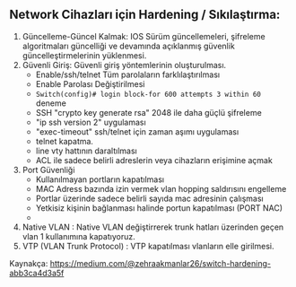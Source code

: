 ## Network Cihazları için Hardening / Sıkılaştırma:
1. Güncelleme-Güncel Kalmak: IOS Sürüm güncellemeleri, şifreleme algoritmaları güncelliği ve devamında açıklanmış güvenlik güncelleştirmelerinin yüklenmesi.
2. Güvenli Giriş: Güvenli giriş yöntemlerinin oluşturulması.
    - Enable/ssh/telnet Tüm parolaların farklılaştırılması
    - Enable Parolası Değiştirilmesi
    - `Switch(config)# login block-for 600 attempts 3 within 60` deneme
    - SSH "crypto key generate rsa" 2048 ile daha güçlü şifreleme
    - "ip ssh version 2" uygulaması
    - "exec-timeout" ssh/telnet için zaman aşımı uygulaması
    - telnet kapatma.
    - line vty hattının daraltılması
    - ACL ile sadece belirli adreslerin veya cihazların erişimine açmak
3. Port Güvenliği
    - Kullanılmayan portların kapatılması
    - MAC Adress bazında izin vermek vlan hopping saldırısını engelleme
    - Portlar üzerinde sadece belirli sayıda mac adresinin çalışması
    - Yetkisiz kişinin bağlanması halinde portun kapatılması (PORT NAC)
    - 
4. Native VLAN : Native VLAN değiştirrerek trunk hatları üzerinden geçen vlan 1 kullanımına kapatıyoruz.
5. VTP (VLAN Trunk Protocol) : VTP kapatılması vlanların elle girilmesi.



Kaynakça: https://medium.com/@zehraakmanlar26/switch-hardening-abb3ca4d3a5f
